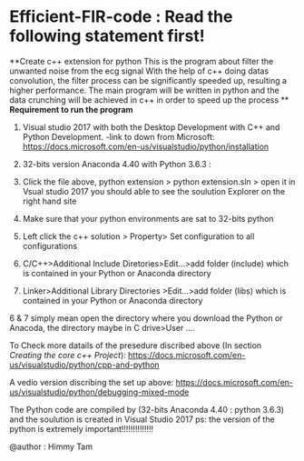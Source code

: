 # Efficient-FIR-code : Read the following statement first!

**Create c++ extension for python
This is the program about filter the unwanted noise from the ecg signal
With the help of c++ doing datas convolution, the filter process can be significantly speeded up, resulting a higher performance.
The main program will be written in python and the data crunching will be achieved in c++ in order to speed up the process
**
**Requirement to run the program**

1. Visual studio 2017 with both the Desktop Development with C++ and Python Development. 
  -link to down from Microsoft: https://docs.microsoft.com/en-us/visualstudio/python/installation

2. 32-bits version Anaconda 4.40 with Python 3.6.3 :

3. Click the file above, python extension > python extension.sln > open it in Vsual studio 2017
you should able to see the soulution Explorer on the right hand site 

4. Make sure that your python environments are sat to 32-bits python

5. Left click the c++ solution > Property> Set configuration to all configurations

6. C/C++>Additional Include Diretories>Edit...>add folder (include) which is contained in your Python or Anaconda directory

7. Linker>Additional Library Directories >Edit...>add folder (libs) which is contained in your Python or Anaconda directory 

6 & 7 simply mean open the directory where you download the Python or Anacoda, 
the directory maybe in C drive>User ....


To Check more datails of the presedure discribed above  (In section *Creating the core c++ Project*):
https://docs.microsoft.com/en-us/visualstudio/python/cpp-and-python

A vedio version discribing the set up above:
https://docs.microsoft.com/en-us/visualstudio/python/debugging-mixed-mode

The Python code are compiled by (32-bits Anaconda 4.40 : python 3.6.3) and the soulution is created in Visual Studio 2017
ps: the version of the python is extremely important!!!!!!!!!!!!!!

@author : Himmy Tam
